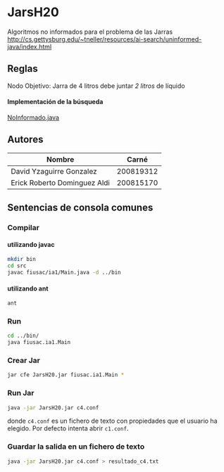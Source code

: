 JarsH20
=======

Algoritmos no informados para el problema de las Jarras
http://cs.gettysburg.edu/~tneller/resources/ai-search/uninformed-java/index.html
## Reglas
Nodo Objetivo: Jarra de 4 litros debe juntar *2 litros* de líquido
#### Implementación de la búsqueda
[NoInformado.java](https://github.com/dvdyzag/JarsH20/blob/master/src/fiusac/ia1/search/NoInformado.java)
## Autores
Nombre | Carné
------------- | -------------
David Yzaguirre Gonzalez  | 200819312
Erick Roberto Dominguez Aldi  | 200815170
## Sentencias de consola comunes
### Compilar
#### utilizando javac
```bash
mkdir bin
cd src
javac fiusac/ia1/Main.java -d ../bin
```
#### utilizando ant
```bash
ant
```
### Run
```bash
cd ../bin/
java fiusac.ia1.Main
```
### Crear Jar
```bash
jar cfe JarsH20.jar fiusac.ia1.Main *
```
### Run Jar
```bash
java -jar JarsH20.jar c4.conf
```
donde `c4.conf` es un fichero de texto con propiedades que el usuario ha elegido. Por defecto intenta abrir `c1.conf`.
### Guardar la salida en un fichero de texto
```bash
java -jar JarsH20.jar c4.conf > resultado_c4.txt
```